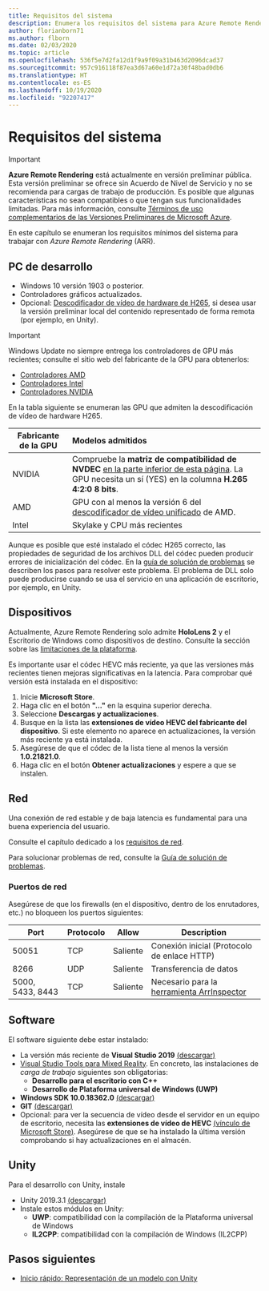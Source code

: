 ```yaml
---
title: Requisitos del sistema
description: Enumera los requisitos del sistema para Azure Remote Rendering
author: florianborn71
ms.author: flborn
ms.date: 02/03/2020
ms.topic: article
ms.openlocfilehash: 536f5e7d2fa12d1f9a9f09a31b463d2096dcad37
ms.sourcegitcommit: 957c916118f87ea3d67a60e1d72a30f48bad0db6
ms.translationtype: HT
ms.contentlocale: es-ES
ms.lasthandoff: 10/19/2020
ms.locfileid: "92207417"
---
```

# <a name="system-requirements"></a>Requisitos del sistema

> [!IMPORTANT]
> **Azure Remote Rendering** está actualmente en versión preliminar pública.
> Esta versión preliminar se ofrece sin Acuerdo de Nivel de Servicio y no se recomienda para cargas de trabajo de producción. Es posible que algunas características no sean compatibles o que tengan sus funcionalidades limitadas. Para más información, consulte [Términos de uso complementarios de las Versiones Preliminares de Microsoft Azure](https://azure.microsoft.com/support/legal/preview-supplemental-terms/).

En este capítulo se enumeran los requisitos mínimos del sistema para trabajar con *Azure Remote Rendering* (ARR).

## <a name="development-pc"></a>PC de desarrollo

* Windows 10 versión 1903 o posterior.
* Controladores gráficos actualizados.
* Opcional: [Descodificador de vídeo de hardware de H265](https://www.microsoft.com/p/hevc-video-extensions/9nmzlz57r3t7), si desea usar la versión preliminar local del contenido representado de forma remota (por ejemplo, en Unity).

> [!IMPORTANT]
> Windows Update no siempre entrega los controladores de GPU más recientes; consulte el sitio web del fabricante de la GPU para obtenerlos:
>
> * [Controladores AMD](https://www.amd.com/en/support)
> * [Controladores Intel](https://www.intel.com/content/www/us/en/support/detect.html)
> * [Controladores NVIDIA](https://www.nvidia.com/Download/index.aspx)

En la tabla siguiente se enumeran las GPU que admiten la descodificación de vídeo de hardware H265.

| Fabricante de la GPU | Modelos admitidos |
|-----------|:-----------|
| NVIDIA | Compruebe la **matriz de compatibilidad de NVDEC** [en la parte inferior de esta página](https://developer.nvidia.com/video-encode-decode-gpu-support-matrix). La GPU necesita un sí (YES) en la columna **H.265 4:2:0 8 bits**. |
| AMD | GPU con al menos la versión 6 del [descodificador de vídeo unificado](https://en.wikipedia.org/wiki/Unified_Video_Decoder#UVD_6) de AMD. |
| Intel | Skylake y CPU más recientes |

Aunque es posible que esté instalado el códec H265 correcto, las propiedades de seguridad de los archivos DLL del códec pueden producir errores de inicialización del códec. En la [guía de solución de problemas](../resources/troubleshoot.md#h265-codec-not-available) se describen los pasos para resolver este problema. El problema de DLL solo puede producirse cuando se usa el servicio en una aplicación de escritorio, por ejemplo, en Unity.

## <a name="devices"></a>Dispositivos

Actualmente, Azure Remote Rendering solo admite **HoloLens 2** y el Escritorio de Windows como dispositivos de destino. Consulte la sección sobre las [limitaciones de la plataforma](../reference/limits.md#platform-limitations).

Es importante usar el códec HEVC más reciente, ya que las versiones más recientes tienen mejoras significativas en la latencia. Para comprobar qué versión está instalada en el dispositivo:

1. Inicie **Microsoft Store**.
1. Haga clic en el botón **"..."** en la esquina superior derecha.
1. Seleccione **Descargas y actualizaciones**.
1. Busque en la lista las **extensiones de vídeo HEVC del fabricante del dispositivo**. Si este elemento no aparece en actualizaciones, la versión más reciente ya está instalada.
1. Asegúrese de que el códec de la lista tiene al menos la versión **1.0.21821.0**.
1. Haga clic en el botón **Obtener actualizaciones** y espere a que se instalen.

## <a name="network"></a>Red

Una conexión de red estable y de baja latencia es fundamental para una buena experiencia del usuario.

Consulte el capítulo dedicado a los [requisitos de red](../reference/network-requirements.md).

Para solucionar problemas de red, consulte la [Guía de solución de problemas](../resources/troubleshoot.md#unstable-holograms).

### <a name="network-ports"></a>Puertos de red

Asegúrese de que los firewalls (en el dispositivo, dentro de los enrutadores, etc.) no bloqueen los puertos siguientes:

| Port              | Protocolo | Allow    | Description |
|-------------------|----------|----------|-------------|
| 50051             | TCP      | Saliente | Conexión inicial (Protocolo de enlace HTTP) |
| 8266              | UDP      | Saliente | Transferencia de datos |
| 5000, 5433, 8443  | TCP      | Saliente | Necesario para la [herramienta ArrInspector](../resources/tools/arr-inspector.md)|


## <a name="software"></a>Software

El software siguiente debe estar instalado:

* La versión más reciente de **Visual Studio 2019** [(descargar)](https://visualstudio.microsoft.com/vs/older-downloads/)
* [Visual Studio Tools para Mixed Reality](/windows/mixed-reality/install-the-tools). En concreto, las instalaciones de *carga de trabajo* siguientes son obligatorias:
  * **Desarrollo para el escritorio con C++**
  * **Desarrollo de Plataforma universal de Windows (UWP)**
* **Windows SDK 10.0.18362.0** [(descargar)](https://developer.microsoft.com/windows/downloads/windows-10-sdk)
* **GIT** [(descargar)](https://git-scm.com/downloads)
* Opcional: para ver la secuencia de vídeo desde el servidor en un equipo de escritorio, necesita las **extensiones de vídeo de HEVC** [(vínculo de Microsoft Store)](https://www.microsoft.com/p/hevc-video-extensions/9nmzlz57r3t7). Asegúrese de que se ha instalado la última versión comprobando si hay actualizaciones en el almacén.

## <a name="unity"></a>Unity

Para el desarrollo con Unity, instale

* Unity 2019.3.1 [(descargar)](https://unity3d.com/get-unity/download)
* Instale estos módulos en Unity:
  * **UWP**: compatibilidad con la compilación de la Plataforma universal de Windows
  * **IL2CPP**: compatibilidad con la compilación de Windows (IL2CPP)

## <a name="next-steps"></a>Pasos siguientes

* [Inicio rápido: Representación de un modelo con Unity](../quickstarts/render-model.md)
